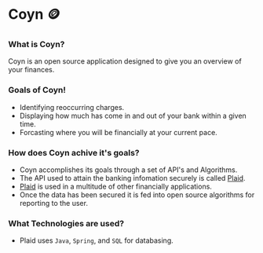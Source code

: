 # Coyn 🪙

### What is Coyn?
Coyn is an open source application designed to give you an overview of your finances.

### Goals of Coyn!
* Identifying reoccurring charges.
* Displaying how much has come in and out of your bank within a given time.
* Forcasting where you will be financially at your current pace.

### How does Coyn achive it's goals?
* Coyn accomplishes its goals through a set of API's and Algorithms.
* The API used to attain the banking infomation securely is called [Plaid](https://plaid.com).
* [Plaid](https://plaid.com) is used in a multitude of other financially applications.
* Once the data has been secured it is fed into open source algorithms for reporting to the user.

### What Technologies are used?
* Plaid uses `Java`, `Spring`, and `SQL` for databasing.